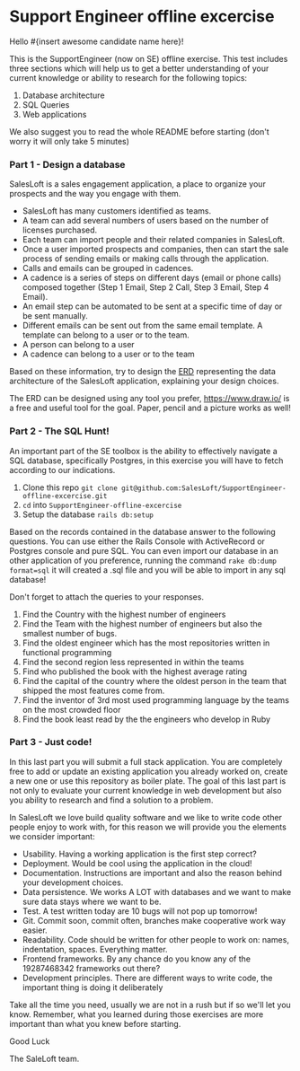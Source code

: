 # Support Engineer offline excercise

Hello #{insert awesome candidate name here}!

This is the SupportEngineer (now on SE) offline exercise. This test includes three sections which will help us to get a better understanding of your current knowledge or ability to research for the following topics:

1. Database architecture
2. SQL Queries
3. Web applications

We also suggest you to read the whole README before starting (don't worry it will only take 5 minutes)

### Part 1 - Design a database

SalesLoft is a sales engagement application, a place to organize your prospects and the way you engage with them.  

* SalesLoft has many customers identified as teams.
* A team can add several numbers of users based on the number of licenses purchased.
* Each team can import people and their related companies in SalesLoft.
* Once a user imported prospects and companies, then can start the sale process of sending emails or making calls through the application.
* Calls and emails can be grouped in cadences.
* A cadence is a series of steps on different days (email or phone calls) composed together (Step 1 Email, Step 2 Call, Step 3 Email, Step 4 Email).
* An email step can be automated to be sent at a specific time of day or be sent manually.
* Different emails can be sent out from the same email template. A template can belong to a user or to the team.
* A person can belong to a user
* A cadence can belong to a user or to the team

Based on these information, try to design the [ERD](https://www.lucidchart.com/pages/er-diagrams) representing the data architecture of the SalesLoft application, explaining your design choices.

The ERD can be designed using any tool you prefer, https://www.draw.io/ is a free and useful tool for the goal. Paper, pencil and a picture works as well! 

### Part 2 - The SQL Hunt!

An important part of the SE toolbox is the ability to effectively navigate a SQL database, specifically Postgres, in this exercise you will have to fetch according to our indications.

1. Clone this repo `git clone git@github.com:SalesLoft/SupportEngineer-offline-excercise.git`
2. `cd` into `SupportEngineer-offline-excercise`
3. Setup the database `rails db:setup`

Based on the records contained in the database answer to the following questions. You can use either the Rails Console with ActiveRecord or Postgres console and pure SQL. You can even import our database in an other application of you preference, running the command `rake db:dump format=sql` it will created a .sql file and you will be able to import in any sql database!

Don't forget to attach the queries to your responses.

1. Find the Country with the highest number of engineers
2. Find the Team with the highest number of engineers but also the smallest number of bugs.
3. Find the oldest engineer which has the most repositories written in functional programming
4. Find the second region less represented in within the teams
5. Find who published the book with the highest average rating 
6. Find the capital of the country where the oldest person in the team that shipped the most features come from.
7. Find the inventor of 3rd most used programming language by the teams on the most crowded floor
8. Find the book least read by the the engineers who develop in Ruby

### Part 3 - Just code!

In this last part you will submit a full stack application. You are completely free to add or update an existing application you already worked on, create a new one or use this repository as boiler plate. The goal of this last part is not only to evaluate your current knowledge in web development but also you ability to research and find a solution to a problem.

In SalesLoft we love build quality software and we like to write code other people enjoy to work with, for this reason we will provide you the elements we consider important:

* Usability. Having a working application is the first step correct?
* Deployment. Would be cool using the application in the cloud!
* Documentation. Instructions are important and also the reason behind your development choices.
* Data persistence. We works A LOT with databases and we want to make sure data stays where we want to be.
* Test. A test written today are 10 bugs will not pop up tomorrow!
* Git. Commit soon, commit often, branches make cooperative work way easier.
* Readability. Code should be written for other people to work on: names, indentation, spaces. Everything matter.
* Frontend frameworks. By any chance do you know any of the 19287468342 frameworks out there?
* Development principles. There are different ways to write code, the important thing is doing it deliberately

Take all the time you need, usually we are not in a rush but if so we'll let you know. 
Remember, what you learned during those exercises are more important than what you knew before starting.

Good Luck

The SaleLoft team.
